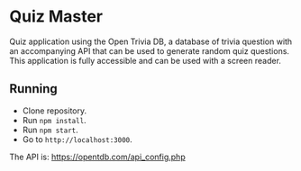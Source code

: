 # Quiz Master
Quiz application using the Open Trivia DB, a database of trivia question with an accompanying API that can be used to generate random quiz questions.
This application is fully accessible and can be used with a screen reader.

## Running
- Clone repository.
- Run `npm install`.
- Run `npm start`.
- Go to `http://localhost:3000`.

The API is: https://opentdb.com/api_config.php
